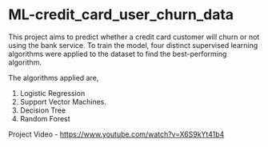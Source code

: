 # ML-credit_card_user_churn_data

This project aims to predict whether a credit card customer will churn or not using the bank service. To train the model, four distinct supervised learning algorithms were 
applied to the dataset to find the best-performing algorithm. 

The algorithms applied are,
  1. Logistic Regression
  2. Support Vector Machines.
  3. Decision Tree
  4. Random Forest

Project Video - https://www.youtube.com/watch?v=X6S9kYt41b4
